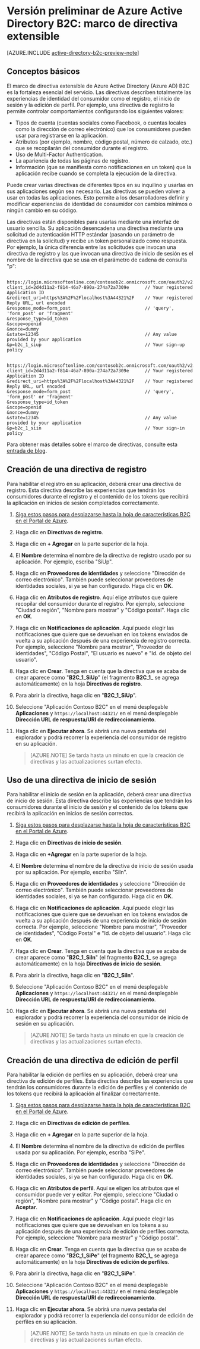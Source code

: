 <properties
	pageTitle="Vista previa de Azure Active Directory B2C: marco de directiva extensible | Microsoft Azure"
	description="Tema sobre el marco de directiva extensible de Azure Active Directory B2C y sobre cómo crear distintos tipos de directiva"
	services="active-directory-b2c"
	documentationCenter=""
	authors="swkrish"
	manager="msmbaldwin"
	editor="bryanla"/>

<tags
	ms.service="active-directory-b2c"
	ms.workload="identity"
	ms.tgt_pltfrm="na"
	ms.devlang="na"
	ms.topic="article"
	ms.date="01/28/2016"
	ms.author="swkrish"/>

# Versión preliminar de Azure Active Directory B2C: marco de directiva extensible

[AZURE.INCLUDE [active-directory-b2c-preview-note](../../includes/active-directory-b2c-preview-note.md)]

## Conceptos básicos

El marco de directiva extensible de Azure Active Directory (Azure AD) B2C es la fortaleza esencial del servicio. Las directivas describen totalmente las experiencias de identidad del consumidor como el registro, el inicio de sesión y la edición de perfil. Por ejemplo, una directiva de registro le permite controlar comportamientos configurando los siguientes valores:

- Tipos de cuenta (cuentas sociales como Facebook, o cuentas locales como la dirección de correo electrónico) que los consumidores pueden usar para registrarse en la aplicación.
- Atributos (por ejemplo, nombre, código postal, número de calzado, etc.) que se recopilarán del consumidor durante el registro.
- Uso de Multi-Factor Authentication.
- La apariencia de todas las páginas de registro.
- Información (que se manifiesta como notificaciones en un token) que la aplicación recibe cuando se completa la ejecución de la directiva.

Puede crear varias directivas de diferentes tipos en su inquilino y usarlas en sus aplicaciones según sea necesario. Las directivas se pueden volver a usar en todas las aplicaciones. Esto permite a los desarrolladores definir y modificar experiencias de identidad de consumidor con cambios mínimos o ningún cambio en su código.

Las directivas están disponibles para usarlas mediante una interfaz de usuario sencilla. Su aplicación desencadena una directiva mediante una solicitud de autenticación HTTP estándar (pasando un parámetro de directiva en la solicitud) y recibe un token personalizado como respuesta. Por ejemplo, la única diferencia entre las solicitudes que invocan una directiva de registro y las que invocan una directiva de inicio de sesión es el nombre de la directiva que se usa en el parámetro de cadena de consulta "p":

```

https://login.microsoftonline.com/contosob2c.onmicrosoft.com/oauth2/v2.0/authorize?
client_id=2d4d11a2-f814-46a7-890a-274a72a7309e      // Your registered Application ID
&redirect_uri=https%3A%2F%2Flocalhost%3A44321%2F    // Your registered Reply URL, url encoded
&response_mode=form_post                            // 'query', 'form_post' or 'fragment'
&response_type=id_token
&scope=openid
&nonce=dummy
&state=12345                                        // Any value provided by your application
&p=b2c_1_siup                                       // Your sign-up policy

```

```

https://login.microsoftonline.com/contosob2c.onmicrosoft.com/oauth2/v2.0/authorize?
client_id=2d4d11a2-f814-46a7-890a-274a72a7309e      // Your registered Application ID
&redirect_uri=https%3A%2F%2Flocalhost%3A44321%2F    // Your registered Reply URL, url encoded
&response_mode=form_post                            // 'query', 'form_post' or 'fragment'
&response_type=id_token
&scope=openid
&nonce=dummy
&state=12345                                        // Any value provided by your application
&p=b2c_1_siin                                       // Your sign-in policy

```

Para obtener más detalles sobre el marco de directivas, consulte esta [entrada de blog](http://blogs.technet.com/b/ad/archive/2015/11/02/a-look-inside-azuread-b2c-with-kim-cameron.aspx).

## Creación de una directiva de registro

Para habilitar el registro en su aplicación, deberá crear una directiva de registro. Esta directiva describe las experiencias que tendrán los consumidores durante el registro y el contenido de los tokens que recibirá la aplicación en inicios de sesión completados correctamente.

1. [Siga estos pasos para desplazarse hasta la hoja de características B2C en el Portal de Azure](active-directory-b2c-app-registration.md#navigate-to-the-b2c-features-blade).
2. Haga clic en **Directivas de registro**.
3. Haga clic en **+ Agregar** en la parte superior de la hoja.
4. El **Nombre** determina el nombre de la directiva de registro usado por su aplicación. Por ejemplo, escriba "SiUp".
5. Haga clic en **Proveedores de identidades** y seleccione "Dirección de correo electrónico". También puede seleccionar proveedores de identidades sociales, si ya se han configurado. Haga clic en **OK**.
6. Haga clic en **Atributos de registro**. Aquí elige atributos que quiere recopilar del consumidor durante el registro. Por ejemplo, seleccione "Ciudad o región", "Nombre para mostrar" y "Código postal". Haga clic en **OK**.
7. Haga clic en **Notificaciones de aplicación**. Aquí puede elegir las notificaciones que quiere que se devuelvan en los tokens enviados de vuelta a su aplicación después de una experiencia de registro correcta. Por ejemplo, seleccione "Nombre para mostrar", "Proveedor de identidades", "Código Postal", "El usuario es nuevo" e "Id. de objeto del usuario".
8. Haga clic en **Crear**. Tenga en cuenta que la directiva que se acaba de crear aparece como "**B2C\_1\_SiUp**" (el fragmento **B2C\_1\_** se agrega automáticamente) en la hoja **Directivas de registro**.
9. Para abrir la directiva, haga clic en "**B2C\_1\_SiUp**".
10. Seleccione "Aplicación Contoso B2C" en el menú desplegable **Aplicaciones** y `https://localhost:44321/` en el menú desplegable **Dirección URL de respuesta/URI de redireccionamiento**.
11. Haga clic en **Ejecutar ahora**. Se abrirá una nueva pestaña del explorador y podrá recorrer la experiencia del consumidor de registro en su aplicación.

    > [AZURE.NOTE]
    Se tarda hasta un minuto en que la creación de directivas y las actualizaciones surtan efecto.

## Uso de una directiva de inicio de sesión

Para habilitar el inicio de sesión en la aplicación, deberá crear una directiva de inicio de sesión. Esta directiva describe las experiencias que tendrán los consumidores durante el inicio de sesión y el contenido de los tokens que recibirá la aplicación en inicios de sesión correctos.

1. [Siga estos pasos para desplazarse hasta la hoja de características B2C en el Portal de Azure](active-directory-b2c-app-registration.md#navigate-to-the-b2c-features-blade).
2. Haga clic en **Directivas de inicio de sesión**.
3. Haga clic en **+Agregar** en la parte superior de la hoja.
4. El **Nombre** determina el nombre de la directiva de inicio de sesión usada por su aplicación. Por ejemplo, escriba "SiIn".
5. Haga clic en **Proveedores de identidades** y seleccione "Dirección de correo electrónico". También puede seleccionar proveedores de identidades sociales, si ya se han configurado. Haga clic en **OK**.
6. Haga clic en **Notificaciones de aplicación**. Aquí puede elegir las notificaciones que quiere que se devuelvan en los tokens enviados de vuelta a su aplicación después de una experiencia de inicio de sesión correcta. Por ejemplo, seleccione "Nombre para mostrar", "Proveedor de identidades", "Código Postal" e "Id. de objeto del usuario". Haga clic en **OK**.
7. Haga clic en **Crear**. Tenga en cuenta que la directiva que se acaba de crear aparece como "**B2C\_1\_SiIn**" (el fragmento **B2C\_1\_** se agrega automáticamente) en la hoja **Directivas de inicio de sesión**.
8. Para abrir la directiva, haga clic en "**B2C\_1\_SiIn**".
9. Seleccione "Aplicación Contoso B2C" en el menú desplegable **Aplicaciones** y `https://localhost:44321/` en el menú desplegable **Dirección URL de respuesta/URI de redireccionamiento**.
10. Haga clic en **Ejecutar ahora**. Se abrirá una nueva pestaña del explorador y podrá recorrer la experiencia del consumidor de inicio de sesión en su aplicación.

    > [AZURE.NOTE]
    Se tarda hasta un minuto en que la creación de directivas y las actualizaciones surtan efecto.

## Creación de una directiva de edición de perfil

Para habilitar la edición de perfiles en su aplicación, deberá crear una directiva de edición de perfiles. Esta directiva describe las experiencias que tendrán los consumidores durante la edición de perfiles y el contenido de los tokens que recibirá la aplicación al finalizar correctamente.

1. [Siga estos pasos para desplazarse hasta la hoja de características B2C en el Portal de Azure](active-directory-b2c-app-registration.md#navigate-to-the-b2c-features-blade).
2. Haga clic en **Directivas de edición de perfiles**.
3. Haga clic en **+ Agregar** en la parte superior de la hoja.
4. El **Nombre** determina el nombre de la directiva de edición de perfiles usada por su aplicación. Por ejemplo, escriba "SiPe".
5. Haga clic en **Proveedores de identidades** y seleccione "Dirección de correo electrónico". También puede seleccionar proveedores de identidades sociales, si ya se han configurado. Haga clic en **OK**.
6. Haga clic en **Atributos de perfil**. Aquí se eligen los atributos que el consumidor puede ver y editar. Por ejemplo, seleccione "Ciudad o región", "Nombre para mostrar" y "Código postal". Haga clic en **Aceptar**.
7. Haga clic en **Notificaciones de aplicación**. Aquí puede elegir las notificaciones que quiere que se devuelvan en los tokens a su aplicación después de una experiencia de edición de perfiles correcta. Por ejemplo, seleccione "Nombre para mostrar" y "Código postal".
8. Haga clic en **Crear**. Tenga en cuenta que la directiva que se acaba de crear aparece como "**B2C\_1\_SiPe**" (el fragmento **B2C\_1\_** se agrega automáticamente) en la hoja **Directivas de edición de perfiles**.
9. Para abrir la directiva, haga clic en "**B2C\_1\_SiPe**".
10. Seleccione "Aplicación Contoso B2C" en el menú desplegable **Aplicaciones** y `https://localhost:44321/` en el menú desplegable **Dirección URL de respuesta/URI de redireccionamiento**.
11. Haga clic en **Ejecutar ahora**. Se abrirá una nueva pestaña del explorador y podrá recorrer la experiencia del consumidor de edición de perfiles en su aplicación.

    > [AZURE.NOTE]
    Se tarda hasta un minuto en que la creación de directivas y las actualizaciones surtan efecto.

<!---HONumber=AcomDC_0224_2016-->